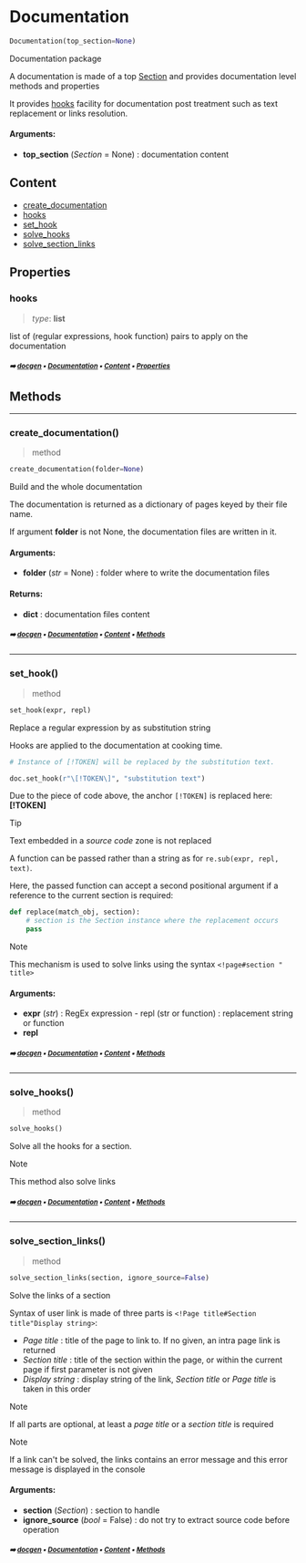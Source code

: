 # Documentation

``` python
Documentation(top_section=None)
```

Documentation package

A documentation is made of a top [Section](docum-section.md#section) and provides documentation level
methods and properties

It provides [hooks](docum-documentation.md#hooks) facility for documentation post treatment such as text replacement
or links resolution.

#### Arguments:
- **top_section** (_Section_ = None) : documentation content

## Content

- [create_documentation](docum-documentation.md#create_documentation)
- [hooks](docum-documentation.md#hooks)
- [set_hook](docum-documentation.md#set_hook)
- [solve_hooks](docum-documentation.md#solve_hooks)
- [solve_section_links](docum-documentation.md#solve_section_links)

## Properties



### hooks

> _type_: **list**
>

list of (regular expressions, hook function) pairs to apply on the documentation

##### <sub>:arrow_right: [docgen](index.md#docgen) :black_small_square: [Documentation](docum-documentation.md#documentation) :black_small_square: [Content](docum-documentation.md#content) :black_small_square: [Properties](docum-documentation.md#properties)</sub>

## Methods



----------
### create_documentation()

> method

``` python
create_documentation(folder=None)
```

Build and the whole documentation

The documentation is returned as a dictionary of pages keyed
by their file name.

If argument **folder** is not None, the documentation files are written
in it.

#### Arguments:
- **folder** (_str_ = None) : folder where to write the documentation files



#### Returns:
- **dict** : documentation files content

##### <sub>:arrow_right: [docgen](index.md#docgen) :black_small_square: [Documentation](docum-documentation.md#documentation) :black_small_square: [Content](docum-documentation.md#content) :black_small_square: [Methods](docum-documentation.md#methods)</sub>

----------
### set_hook()

> method

``` python
set_hook(expr, repl)
```

Replace a regular expression by as substitution string

Hooks are applied to the documentation at cooking time.

``` python
# Instance of [!TOKEN] will be replaced by the substitution text.

doc.set_hook(r"\[!TOKEN\]", "substitution text")
```

Due to the piece of code above, the anchor `[!TOKEN]` is replaced here: **[!TOKEN]**

> [!tIP]
> Text embedded in a _source code_ zone is not replaced

A function can be passed rather than a string as for `re.sub(expr, repl, text)`.

Here, the passed function can accept a second positional argument if a reference
to the current section is required:

``` python
def replace(match_obj, section):
    # section is the Section instance where the replacement occurs
    pass
```

> [!NOTE]
> This mechanism is used to solve links using the syntax `<!page#section " title>`

#### Arguments:
- **expr** (_str_) : RegEx expression - repl (str or function) : replacement string or function
- **repl**

##### <sub>:arrow_right: [docgen](index.md#docgen) :black_small_square: [Documentation](docum-documentation.md#documentation) :black_small_square: [Content](docum-documentation.md#content) :black_small_square: [Methods](docum-documentation.md#methods)</sub>

----------
### solve_hooks()

> method

``` python
solve_hooks()
```

Solve all the hooks for a section.

> [!NOTE]
> This method also solve links

##### <sub>:arrow_right: [docgen](index.md#docgen) :black_small_square: [Documentation](docum-documentation.md#documentation) :black_small_square: [Content](docum-documentation.md#content) :black_small_square: [Methods](docum-documentation.md#methods)</sub>

----------
### solve_section_links()

> method

``` python
solve_section_links(section, ignore_source=False)
```

Solve the links of a section

Syntax of user link is made of three parts is
`<!Page title#Section title"Display string>`:
- _Page title_ : title of the page to link to. If no given,
  an intra page link is returned
- _Section title_ : title of the section within the page, or
  within the current page if first parameter is not given
- _Display string_ : display string of the link, _Section title_ or
  _Page title_ is taken in this order
 
> [!NOTE]
> If all parts are optional, at least a _page title_ or a _section title_ is required

> [!NOTE]
> If a link can't be solved, the links contains an error message and this error
  message is displayed in the console

#### Arguments:
- **section** (_Section_) : section to handle
- **ignore_source** (_bool_ = False) : do not try to extract source code before operation

##### <sub>:arrow_right: [docgen](index.md#docgen) :black_small_square: [Documentation](docum-documentation.md#documentation) :black_small_square: [Content](docum-documentation.md#content) :black_small_square: [Methods](docum-documentation.md#methods)</sub>